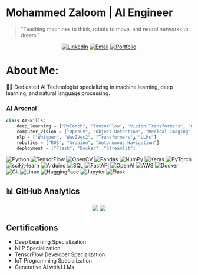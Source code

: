 # Mohammed Zaloom | AI Engineer

> "Teaching machines to think, robots to move, and neural networks to dream."

<div align="center">
  
[![LinkedIn](https://img.shields.io/badge/LinkedIn-0A66C2?style=for-the-badge&logo=linkedin&logoColor=white)](https://www.linkedin.com/in/mozaloom/)
[![Email](https://img.shields.io/badge/Email-EA4335?style=for-the-badge&logo=gmail&logoColor=white)](mailto:mohammedzaloomai@gmail.com)
[![Portfolio](https://img.shields.io/badge/Portfolio-4285F4?style=for-the-badge&logo=google-chrome&logoColor=white)](https://mohammedzaloom-portfolio.onrender.com)


</div>


# About Me:
👨‍💻 Dedicated AI Technologist specializing in machine learning, deep learning, and natural language processing.

### AI Arsenal
```python
class AISkills:
    deep_learning = ["PyTorch", "TensorFlow", "Vision Transformers", "GANs"]
    computer_vision = ["OpenCV", "Object Detection", "Medical Imaging"]
    nlp = ["Whisper", "Wav2Vec2", "Transformers"و "LLMs"]
    robotics = ["ROS", "Arduino", "Autonomous Navigation"]
    deployment = ["Flask", "Docker", "Streamlit"]
```

![Python](https://img.shields.io/badge/python-3670A0?style=for-the-badge&logo=python&logoColor=ffdd54) ![TensorFlow](https://img.shields.io/badge/TensorFlow-%23FF6F00.svg?style=for-the-badge&logo=TensorFlow&logoColor=white) ![OpenCV](https://img.shields.io/badge/opencv-%23white.svg?style=for-the-badge&logo=opencv&logoColor=white) ![Pandas](https://img.shields.io/badge/pandas-%23150458.svg?style=for-the-badge&logo=pandas&logoColor=white) ![NumPy](https://img.shields.io/badge/numpy-%23013243.svg?style=for-the-badge&logo=numpy&logoColor=white) ![Keras](https://img.shields.io/badge/Keras-%23D00000.svg?style=for-the-badge&logo=Keras&logoColor=white) ![PyTorch](https://img.shields.io/badge/PyTorch-%23EE4C2C.svg?style=for-the-badge&logo=PyTorch&logoColor=white) ![scikit-learn](https://img.shields.io/badge/scikit--learn-%23F7931E.svg?style=for-the-badge&logo=scikit-learn&logoColor=white) ![Arduino](https://img.shields.io/badge/-Arduino-00979D?style=for-the-badge&logo=Arduino&logoColor=white) ![SQL](https://img.shields.io/badge/sql-%23007396.svg?style=for-the-badge&logo=sqlite&logoColor=white) ![FastAPI](https://img.shields.io/badge/FastAPI-109989?style=for-the-badge&logo=fastapi&logoColor=white) ![OpenAI](https://img.shields.io/badge/OpenAI-%23002571.svg?style=for-the-badge&logo=openai&logoColor=white) ![AWS](https://img.shields.io/badge/AWS-%23FF9900.svg?style=for-the-badge&logo=amazonaws&logoColor=white) ![Docker](https://img.shields.io/badge/docker-%230db7ed.svg?style=for-the-badge&logo=docker&logoColor=white) ![Git](https://img.shields.io/badge/git-%23F05033.svg?style=for-the-badge&logo=git&logoColor=white)  ![Linux](https://img.shields.io/badge/linux-%23FCC624.svg?style=for-the-badge&logo=linux&logoColor=black) ![HuggingFace](https://img.shields.io/badge/huggingface-%23FFDA54.svg?style=for-the-badge&logo=huggingface&logoColor=black) ![Jupyter](https://img.shields.io/badge/jupyter-%23F37626.svg?style=for-the-badge&logo=jupyter&logoColor=white) ![Flask](https://img.shields.io/badge/flask-%23000.svg?style=for-the-badge&logo=flask&logoColor=white)  


## 📊 GitHub Analytics

<div align="center">
  
![](https://github-readme-stats.vercel.app/api?username=mozaloom&show_icons=true&theme=vision-friendly-dark&hide_border=true)
![](https://github-readme-stats.vercel.app/api/top-langs/?username=mozaloom&layout=compact&theme=vision-friendly-dark&hide_border=true)

</div>


## Certifications
- Deep Learning Specialization
- NLP Specialization
- TensorFlow Developer Specialization
- IoT Programming Specialization
- Generative AI with LLMs











